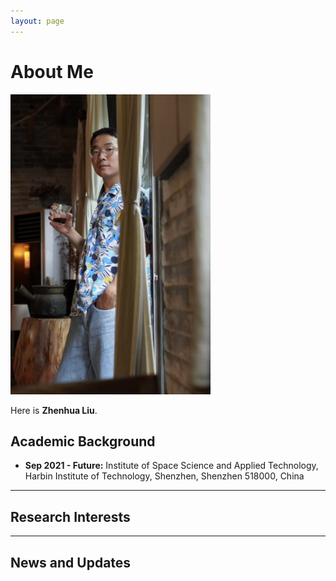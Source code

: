 ```yaml
---
layout: page
---
```


# About Me

<img src="zhenhua.jpg" class="floatpic" width="320" height="480">

Here is **Zhenhua Liu**.

## Academic Background

- **Sep 2021 - Future:** Institute of Space Science and Applied Technology, Harbin Institute of Technology, Shenzhen, Shenzhen 518000, China


---

## Research Interests


---

## News and Updates

